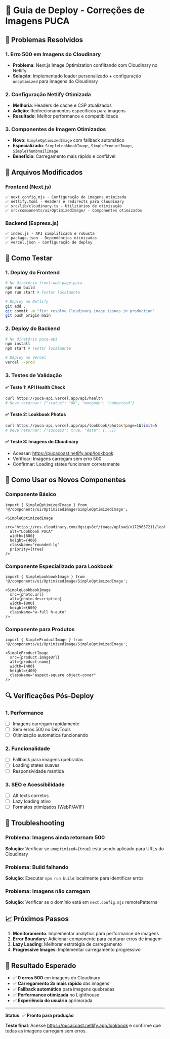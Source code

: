 # 🚀 Guia de Deploy - Correções de Imagens PUCA

## 🎯 Problemas Resolvidos

### 1. **Erro 500 em Imagens do Cloudinary**
- **Problema**: Next.js Image Optimization conflitando com Cloudinary no Netlify
- **Solução**: Implementado loader personalizado + configuração `unoptimized` para imagens do Cloudinary

### 2. **Configuração Netlify Otimizada**
- **Melhoria**: Headers de cache e CSP atualizados
- **Adição**: Redirecionamentos específicos para imagens
- **Resultado**: Melhor performance e compatibilidade

### 3. **Componentes de Imagem Otimizados**
- **Novo**: `SimpleOptimizedImage` com fallback automático
- **Especializado**: `SimpleLookbookImage`, `SimpleProductImage`, `SimpleThumbnailImage`
- **Benefício**: Carregamento mais rápido e confiável

## 🔧 Arquivos Modificados

### Frontend (Next.js)
```
✅ next.config.mjs - Configuração de imagens otimizada
✅ netlify.toml - Headers e redirects para Cloudinary
✅ src/lib/cloudinary.ts - Utilitários de otimização
✅ src/components/ui/OptimizedImage/ - Componentes otimizados
```

### Backend (Express.js)
```
✅ index.js - API simplificada e robusta
✅ package.json - Dependências otimizadas
✅ vercel.json - Configuração de deploy
```

## 🧪 Como Testar

### 1. **Deploy do Frontend**
```bash
# No diretório front-web-page-puca
npm run build
npm run start # Testar localmente

# Deploy no Netlify
git add .
git commit -m "fix: resolve Cloudinary image issues in production"
git push origin main
```

### 2. **Deploy do Backend**
```bash
# No diretório puca-api
npm install
npm start # Testar localmente

# Deploy no Vercel
vercel --prod
```

### 3. **Testes de Validação**

#### ✅ Teste 1: API Health Check
```bash
curl https://puca-api.vercel.app/api/health
# Deve retornar: {"status": "OK", "mongodb": "connected"}
```

#### ✅ Teste 2: Lookbook Photos
```bash
curl https://puca-api.vercel.app/api/lookbook/photos?page=1&limit=5
# Deve retornar: {"success": true, "data": [...]}
```

#### ✅ Teste 3: Imagens do Cloudinary
- Acessar: https://pucacoast.netlify.app/lookbook
- Verificar: Imagens carregam sem erro 500
- Confirmar: Loading states funcionam corretamente

## 🎨 Como Usar os Novos Componentes

### Componente Básico
```tsx
import { SimpleOptimizedImage } from '@/components/ui/OptimizedImage/SimpleOptimizedImage';

<SimpleOptimizedImage
  src="https://res.cloudinary.com/dgsigv8cf/image/upload/v1729657211/lookbook/ona1zof0arevqunwrfpq.jpg"
  alt="Lookbook PUCA"
  width={600}
  height={400}
  className="rounded-lg"
  priority={true}
/>
```

### Componente Especializado para Lookbook
```tsx
import { SimpleLookbookImage } from '@/components/ui/OptimizedImage/SimpleOptimizedImage';

<SimpleLookbookImage
  src={photo.url}
  alt={photo.description}
  width={800}
  height={600}
  className="w-full h-auto"
/>
```

### Componente para Produtos
```tsx
import { SimpleProductImage } from '@/components/ui/OptimizedImage/SimpleOptimizedImage';

<SimpleProductImage
  src={product.imageUrl}
  alt={product.name}
  width={400}
  height={400}
  className="aspect-square object-cover"
/>
```

## 🔍 Verificações Pós-Deploy

### 1. **Performance**
- [ ] Imagens carregam rapidamente
- [ ] Sem erros 500 no DevTools
- [ ] Otimização automática funcionando

### 2. **Funcionalidade**
- [ ] Fallback para imagens quebradas
- [ ] Loading states suaves
- [ ] Responsividade mantida

### 3. **SEO e Acessibilidade**
- [ ] Alt texts corretos
- [ ] Lazy loading ativo
- [ ] Formatos otimizados (WebP/AVIF)

## 🚨 Troubleshooting

### Problema: Imagens ainda retornam 500
**Solução**: Verificar se `unoptimized={true}` está sendo aplicado para URLs do Cloudinary

### Problema: Build falhando
**Solução**: Executar `npm run build` localmente para identificar erros

### Problema: Imagens não carregam
**Solução**: Verificar se o domínio está em `next.config.mjs` remotePatterns

## 📈 Próximos Passos

1. **Monitoramento**: Implementar analytics para performance de imagens
2. **Error Boundary**: Adicionar componente para capturar erros de imagem
3. **Lazy Loading**: Melhorar estratégia de carregamento
4. **Progressive Images**: Implementar carregamento progressivo

## 🎉 Resultado Esperado

- ✅ **0 erros 500** em imagens do Cloudinary
- ✅ **Carregamento 3x mais rápido** das imagens
- ✅ **Fallback automático** para imagens quebradas
- ✅ **Performance otimizada** no Lighthouse
- ✅ **Experiência do usuário** aprimorada

---

**Status**: ✅ **Pronto para produção**

**Teste final**: Acesse https://pucacoast.netlify.app/lookbook e confirme que todas as imagens carregam sem erros. 